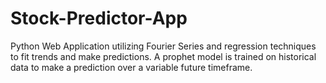 # Stock-Predictor-App
Python Web Application utilizing Fourier Series and regression techniques to fit trends and make predictions. A prophet model is trained on historical data to make a prediction over a variable future timeframe. 
